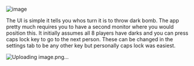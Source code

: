 ![image](https://github.com/MunAh123/LABombTracker/assets/48710403/5319f500-9a1a-4124-9c2f-499140975ee2)

The UI is simple it tells you whos turn it is to throw dark bomb. The app pretty much requires you to have a second monitor where you would position this. It initially assumes all 8 players have darks and you can press caps lock key to go to the next person. These can be changed in the settings tab to be any other key but personally caps lock was easiest.

![Uploading image.png…]()
